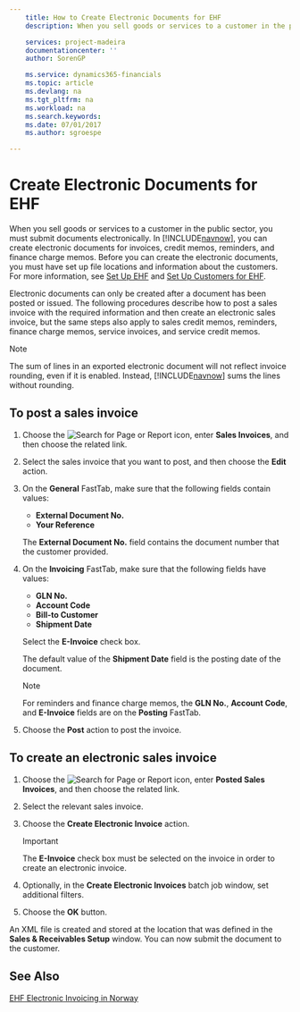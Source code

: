 ```yaml
---
    title: How to Create Electronic Documents for EHF
    description: When you sell goods or services to a customer in the public sector, you must submit documents electronically.

    services: project-madeira 
    documentationcenter: ''
    author: SorenGP

    ms.service: dynamics365-financials
    ms.topic: article
    ms.devlang: na
    ms.tgt_pltfrm: na
    ms.workload: na
    ms.search.keywords:
    ms.date: 07/01/2017
    ms.author: sgroespe

---
```

# Create Electronic Documents for EHF
When you sell goods or services to a customer in the public sector, you must submit documents electronically.  In [!INCLUDE[navnow](../../includes/navnow_md.md)], you can create electronic documents for invoices, credit memos, reminders, and finance charge memos. Before you can create the electronic documents, you must have set up file locations and information about the customers. For more information, see [Set Up EHF](how-to-set-up-ehf.md) and [Set Up Customers for EHF](how-to-set-up-customers-for-ehf.md).

Electronic documents can only be created after a document has been posted or issued. The following procedures describe how to post a sales invoice with the required information and then create an electronic sales invoice, but the same steps also apply to sales credit memos, reminders, finance charge memos, service invoices, and service credit memos.  

> [!NOTE]  
>  The sum of lines in an exported electronic document will not reflect invoice rounding, even if it is enabled. Instead, [!INCLUDE[navnow](../../includes/navnow_md.md)] sums the lines without rounding.  

## To post a sales invoice  

1.  Choose the ![Search for Page or Report](../../media/ui-search/search_small.png "Search for Page or Report icon") icon, enter **Sales Invoices**, and then choose the related link.  
2.  Select the sales invoice that you want to post, and then choose the **Edit** action.  
3.  On the **General** FastTab, make sure that the following fields contain values:  

    - **External Document No.**  
    - **Your Reference**  

    The **External Document No.** field contains the document number that the customer provided.  

4.  On the **Invoicing** FastTab, make sure that the following fields have values:  

    - **GLN No.**  
    - **Account Code**  
    - **Bill-to Customer**  
    - **Shipment Date**  

    Select the **E-Invoice** check box.  

    The default value of the **Shipment Date** field is the posting date of the document.  

    > [!NOTE]  
    >  For reminders and finance charge memos, the **GLN No.**, **Account Code**, and **E-Invoice** fields are on the **Posting** FastTab.  

5.  Choose the **Post** action to post the invoice.  

## To create an electronic sales invoice  

1.  Choose the ![Search for Page or Report](../../media/ui-search/search_small.png "Search for Page or Report icon") icon, enter **Posted Sales Invoices**, and then choose the related link.  
2.  Select the relevant sales invoice.  
3.  Choose the **Create Electronic Invoice** action.  

    > [!IMPORTANT]  
    >  The **E-Invoice** check box must be selected on the invoice in order to create an electronic invoice.  

4.  Optionally, in the **Create Electronic Invoices** batch job window, set additional filters.  
5.  Choose the **OK** button.  

An XML file is created and stored at the location that was defined in the **Sales & Receivables Setup** window. You can now submit the document to the customer.  

## See Also  
 [EHF Electronic Invoicing in Norway](ehf-electronic-invoicing-in-norway.md)
